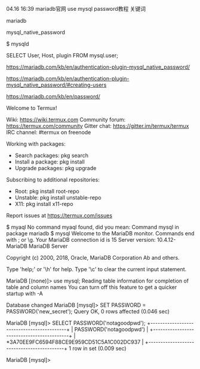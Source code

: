 04.16 16:39
mariadb官网 use   mysql  password教程
关键词
 
mariadb

mysql_native_password


$ mysqld


SELECT User, Host, plugin FROM mysql.user;



https://mariadb.com/kb/en/authentication-plugin-mysql_native_password/


https://mariadb.com/kb/en/authentication-plugin-mysql_native_password/#creating-users


https://mariadb.com/kb/en/password/

Welcome to Termux!

Wiki:            https://wiki.termux.com
Community forum: https://termux.com/community
Gitter chat:     https://gitter.im/termux/termux
IRC channel:     #termux on freenode

Working with packages:

 * Search packages:   pkg search <query>
 * Install a package: pkg install <package>
 * Upgrade packages:  pkg upgrade

Subscribing to additional repositories:

 * Root:     pkg install root-repo
 * Unstable: pkg install unstable-repo
 * X11:      pkg install x11-repo

Report issues at https://termux.com/issues

$ myaql
No command myaql found, did you mean:
 Command mysql in package mariadb
$ mysql
Welcome to the MariaDB monitor.  Commands end with ; or \g.
Your MariaDB connection id is 15
Server version: 10.4.12-MariaDB MariaDB Server

Copyright (c) 2000, 2018, Oracle, MariaDB Corporation Ab and others.

Type 'help;' or '\h' for help. Type '\c' to clear the current input statement.

MariaDB [(none)]> use mysql;
Reading table information for completion of table and column names
You can turn off this feature to get a quicker startup with -A

Database changed
MariaDB [mysql]> SET PASSWORD =  PASSWORD('new_secret');
Query OK, 0 rows affected (0.046 sec)

MariaDB [mysql]> SELECT PASSWORD('notagoodpwd');
+-------------------------------------------+
| PASSWORD('notagoodpwd')                   |
+-------------------------------------------+
| *3A70EE9FC6594F88CE9E959CD51C5A1C002DC937 |
+-------------------------------------------+
1 row in set (0.009 sec)

MariaDB [mysql]>
